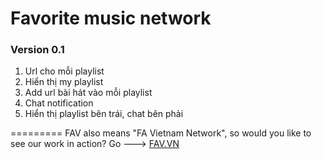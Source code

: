 Favorite music network
=========

### Version 0.1

1. Url cho mỗi playlist 
2. Hiển thị my playlist
3. Add url bài hát vào mỗi playlist
4. Chat notification 
5. Hiển thị playlist bên trái, chat bên phải

=========
FAV also means "FA Vietnam Network", so would you like to see our work in action? Go ---> [FAV.VN](fav.vn)